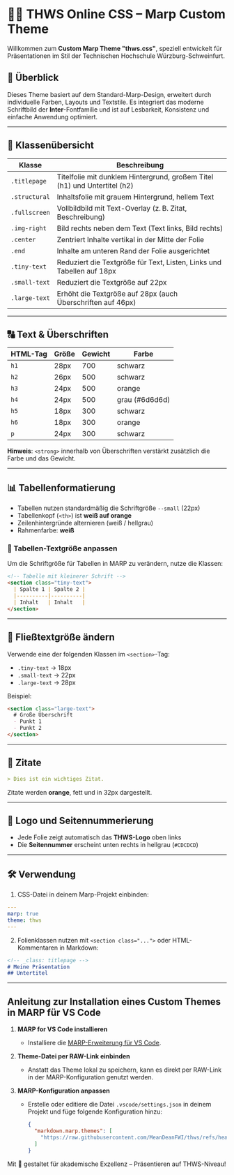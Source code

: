 # 🧑‍🏫 THWS Online CSS – Marp Custom Theme

Willkommen zum **Custom Marp Theme "thws.css"**, speziell entwickelt für Präsentationen im Stil der Technischen Hochschule Würzburg-Schweinfurt.

## 🌟 Überblick

Dieses Theme basiert auf dem Standard-Marp-Design, erweitert durch individuelle Farben, Layouts und Textstile. Es integriert das moderne Schriftbild der **Inter**-Fontfamilie und ist auf Lesbarkeit, Konsistenz und einfache Anwendung optimiert.

---

## 🎨 Klassenübersicht

| Klasse              | Beschreibung                                                                 |
|---------------------|-------------------------------------------------------------------------------|
| `.titlepage`        | Titelfolie mit dunklem Hintergrund, großem Titel (h1) und Untertitel (h2)     |
| `.structural`       | Inhaltsfolie mit grauem Hintergrund, hellem Text                             |
| `.fullscreen`       | Vollbildbild mit Text-Overlay (z. B. Zitat, Beschreibung)                     |
| `.img-right`        | Bild rechts neben dem Text (Text links, Bild rechts)                          |
| `.center`           | Zentriert Inhalte vertikal in der Mitte der Folie                            |
| `.end`              | Inhalte am unteren Rand der Folie ausgerichtet                               |
| `.tiny-text`        | Reduziert die Textgröße für Text, Listen, Links und Tabellen auf 18px        |
| `.small-text`       | Reduziert die Textgröße auf 22px                                             |
| `.large-text`       | Erhöht die Textgröße auf 28px (auch Überschriften auf 46px)                  |

---

## 🔠 Text & Überschriften

| HTML-Tag  | Größe     | Gewicht   | Farbe        |
|-----------|-----------|-----------|--------------|
| `h1`      | 28px      | 700       | schwarz      |
| `h2`      | 26px      | 500       | schwarz      |
| `h3`      | 24px      | 500       | orange       |
| `h4`      | 24px      | 500       | grau (#6d6d6d)|
| `h5`      | 18px      | 300       | schwarz      |
| `h6`      | 18px      | 300       | orange       |
| `p`       | 24px      | 300       | schwarz      |

**Hinweis**: `<strong>` innerhalb von Überschriften verstärkt zusätzlich die Farbe und das Gewicht.

---

## 📊 Tabellenformatierung

- Tabellen nutzen standardmäßig die Schriftgröße `--small` (22px)
- Tabellenkopf (`<th>`) ist **weiß auf orange**
- Zeilenhintergründe alternieren (weiß / hellgrau)
- Rahmenfarbe: **weiß**

### 📝 Tabellen-Textgröße anpassen

Um die Schriftgröße für Tabellen in MARP zu verändern, nutze die Klassen:

```markdown
<!-- Tabelle mit kleinerer Schrift -->
<section class="tiny-text">
  | Spalte 1 | Spalte 2 |
  |----------|----------|
  | Inhalt   | Inhalt   |
</section>
```

---

## 📄 Fließtextgröße ändern

Verwende eine der folgenden Klassen im `<section>`-Tag:

- `.tiny-text` → 18px
- `.small-text` → 22px
- `.large-text` → 28px

Beispiel:

```markdown
<section class="large-text">
  # Große Überschrift
  - Punkt 1
  - Punkt 2
</section>
```

---

## 💬 Zitate

```markdown
> Dies ist ein wichtiges Zitat.
```

Zitate werden **orange**, fett und in 32px dargestellt.

---

## 📌 Logo und Seitennummerierung

- Jede Folie zeigt automatisch das **THWS-Logo** oben links
- Die **Seitennummer** erscheint unten rechts in hellgrau (`#CDCDCD`)

---

## 🛠️ Verwendung

1. CSS-Datei in deinem Marp-Projekt einbinden:
```yaml
---
marp: true
theme: thws
---
```

2. Folienklassen nutzen mit `<section class="...">` oder HTML-Kommentaren in Markdown:

```markdown
<!-- _class: titlepage -->
# Meine Präsentation
## Untertitel
```

---


## Anleitung zur Installation eines Custom Themes in MARP für VS Code

1. **MARP for VS Code installieren**
   - Installiere die [MARP-Erweiterung für VS Code](https://marketplace.visualstudio.com/items?itemName=marp-team.marp-vscode).

2. **Theme-Datei per RAW-Link einbinden**
   - Anstatt das Theme lokal zu speichern, kann es direkt per RAW-Link in der MARP-Konfiguration genutzt werden.

3. **MARP-Konfiguration anpassen**
   - Erstelle oder editiere die Datei `.vscode/settings.json` in deinem Projekt und füge folgende Konfiguration hinzu:

     ```json
     {
       "markdown.marp.themes": [
         "https://raw.githubusercontent.com/MeanDeanFWI/thws/refs/heads/main/thws.css"
       ]
     }
     ```
Mit 💛 gestaltet für akademische Exzellenz – Präsentieren auf THWS-Niveau!
